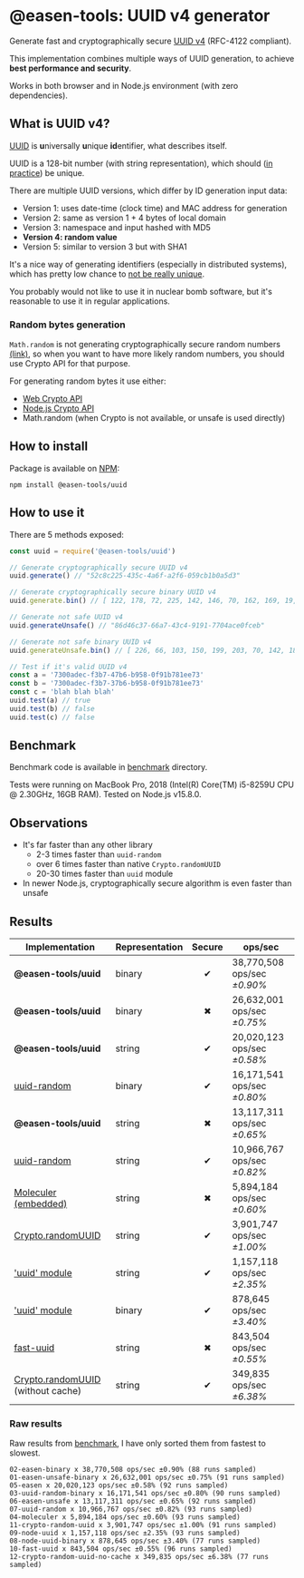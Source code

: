 # @easen-tools: UUID v4 generator

Generate fast and cryptographically secure [UUID v4](https://en.wikipedia.org/wiki/Universally_unique_identifier) (RFC-4122 compliant).

This implementation combines multiple ways of UUID generation,
to achieve **best performance and security**.

Works in both browser and in Node.js environment (with zero dependencies).

## What is UUID v4?

[UUID](https://en.wikipedia.org/wiki/Universally_unique_identifier) is **u**niversally **u**nique **id**entifier, what describes itself.

UUID is a 128-bit number (with string representation), which should ([in practice](https://en.wikipedia.org/wiki/Universally_unique_identifier#Collisions)) be unique.

There are multiple UUID versions, which differ by ID generation input data:

* Version 1: uses date-time (clock time) and MAC address for generation
* Version 2: same as version 1 + 4 bytes of local domain
* Version 3: namespace and input hashed with MD5
* **Version 4: random value**
* Version 5: similar to version 3 but with SHA1

It's a nice way of generating identifiers (especially in distributed systems),
which has pretty low chance to [not be really unique](https://en.wikipedia.org/wiki/Universally_unique_identifier#Collisions). 

You probably would not like to use it in nuclear bomb software,
but it's reasonable to use it in regular applications.

### Random bytes generation

`Math.random` is not generating cryptographically secure random numbers [(link)](https://stackoverflow.com/questions/5651789/is-math-random-cryptographically-secure),
so when you want to have more likely random numbers, you should use Crypto API for that purpose.

For generating random bytes it use either:

* [Web Crypto API](https://caniuse.com/#feat=getrandomvalues)
* [Node.js Crypto API](https://nodejs.org/api/crypto.html#crypto_crypto_randombytes_size_callback)
* Math.random (when Crypto is not available, or unsafe is used directly)

## How to install

Package is available on [NPM](https://www.npmjs.com/package/@easen-tools/uuid):

`npm install @easen-tools/uuid`

## How to use it

There are 5 methods exposed:

```js
const uuid = require('@easen-tools/uuid')

// Generate cryptographically secure UUID v4
uuid.generate() // "52c8c225-435c-4a6f-a2f6-059cb1b0a5d3"

// Generate cryptographically secure binary UUID v4
uuid.generate.bin() // [ 122, 178, 72, 225, 142, 146, 70, 162, 169, 19, 108, 24, 83, 126, 16, 14 ]

// Generate not safe UUID v4
uuid.generateUnsafe() // "86d46c37-66a7-43c4-9191-7704ace0fceb"

// Generate not safe binary UUID v4
uuid.generateUnsafe.bin() // [ 226, 66, 103, 150, 199, 203, 70, 142, 180, 12, 7, 191, 251, 222, 101, 174 ]

// Test if it's valid UUID v4
const a = '7300adec-f3b7-47b6-b958-0f91b781ee73'
const b = '7300adec-f3b7-37b6-b958-0f91b781ee73'
const c = 'blah blah blah'
uuid.test(a) // true
uuid.test(b) // false
uuid.test(c) // false
```

## Benchmark

Benchmark code is available in [benchmark](benchmark) directory.

Tests were running on MacBook Pro, 2018 (Intel(R) Core(TM) i5-8259U CPU @ 2.30GHz, 16GB RAM).
Tested on Node.js v15.8.0.

## Observations

* It's far faster than any other library
  * 2-3 times faster than `uuid-random`
  * over 6 times faster than native `Crypto.randomUUID`
  * 20-30 times faster than `uuid` module
* In newer Node.js, cryptographically secure algorithm is even faster than unsafe

## Results

| Implementation                                           | Representation | Secure | ops/sec                     |
|----------------------------------------------------------|----------------|:------:|-----------------------------|
| **@easen-tools/uuid**                                    | binary         | ✔      | 38,770,508 ops/sec *±0.90%* |
| **@easen-tools/uuid**                                    | binary         | ✖      | 26,632,001 ops/sec *±0.75%* |
| **@easen-tools/uuid**                                    | string         | ✔      | 20,020,123 ops/sec *±0.58%* |
| [uuid-random](https://www.npmjs.com/package/uuid-random) | binary         | ✔      | 16,171,541 ops/sec *±0.80%* |
| **@easen-tools/uuid**                                    | string         | ✖      | 13,117,311 ops/sec *±0.65%* |
| [uuid-random](https://www.npmjs.com/package/uuid-random) | string         | ✔      | 10,966,767 ops/sec *±0.82%* |
| [Moleculer (embedded)](https://github.com/moleculerjs/moleculer/blob/aab42e5accd3dded86e1dc341ab819f952fec378/src/utils.js#L37) | string         | ✖      | 5,894,184 ops/sec *±0.60%* |
| [Crypto.randomUUID](https://nodejs.org/api/crypto.html#crypto_crypto_randomuuid_options) | string         | ✔      | 3,901,747 ops/sec *±1.00%* |
| ['uuid' module](https://www.npmjs.com/package/uuid)      | string         | ✔      | 1,157,118 ops/sec *±2.35%*  |
| ['uuid' module](https://www.npmjs.com/package/uuid)      | binary         | ✔      | 878,645 ops/sec *±3.40%*    |
| [fast-uuid](https://www.npmjs.com/package/fast-uuid)     | string         | ✖      | 843,504 ops/sec *±0.55%*    |
| [Crypto.randomUUID](https://nodejs.org/api/crypto.html#crypto_crypto_randomuuid_options) (without cache) | string         | ✔      | 349,835 ops/sec *±6.38%* |

### Raw results

Raw results from [benchmark](benchmark), I have only sorted them from fastest to slowest.

```
02-easen-binary x 38,770,508 ops/sec ±0.90% (88 runs sampled)
01-easen-unsafe-binary x 26,632,001 ops/sec ±0.75% (91 runs sampled)
05-easen x 20,020,123 ops/sec ±0.58% (92 runs sampled)
03-uuid-random-binary x 16,171,541 ops/sec ±0.80% (90 runs sampled)
06-easen-unsafe x 13,117,311 ops/sec ±0.65% (92 runs sampled)
07-uuid-random x 10,966,767 ops/sec ±0.82% (93 runs sampled)
04-moleculer x 5,894,184 ops/sec ±0.60% (93 runs sampled)
11-crypto-random-uuid x 3,901,747 ops/sec ±1.00% (91 runs sampled)
09-node-uuid x 1,157,118 ops/sec ±2.35% (93 runs sampled)
08-node-uuid-binary x 878,645 ops/sec ±3.40% (77 runs sampled)
10-fast-uuid x 843,504 ops/sec ±0.55% (96 runs sampled)
12-crypto-random-uuid-no-cache x 349,835 ops/sec ±6.38% (77 runs sampled)
```
